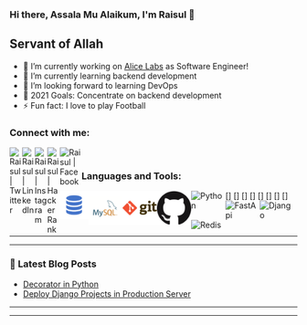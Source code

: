 ### Hi there, Assala Mu Alaikum, I'm Raisul 👋

## Servant of Allah
- 🔭 I’m currently working on  [Alice Labs][website] as  Software Engineer!
- 🌱 I’m currently learning backend development 
- 👯 I’m looking forward to learning DevOps 
- 🥅 2021 Goals: Concentrate on backend development
- ⚡ Fun fact: I love to  play Football

### Connect with me:

[<img align="left" alt="Raisul | Twitter" width="22px" src="https://cdn.jsdelivr.net/npm/simple-icons@v3/icons/twitter.svg" />][twitter]
[<img align="left" alt="Raisul | LinkedIn" width="22px" src="https://cdn.jsdelivr.net/npm/simple-icons@v3/icons/linkedin.svg" />][linkedin]
[<img align="left" alt="Raisul | Instagram" width="22px" src="https://cdn.jsdelivr.net/npm/simple-icons@v3/icons/instagram.svg" />][instagram]
[<img align="left" alt="Raisul | Hacker Rank" width="22px" src="https://upload.wikimedia.org/wikipedia/commons/4/40/HackerRank_Icon-1000px.png" />][HackerRank]
[<img align="left" alt="Raisul | Facebook" width="38px" src="https://cdn4.iconfinder.com/data/icons/social-icon-4/842/facebook-512.png" />][Facebook]

<br />

### Languages and Tools:

[<img align="left" alt="SQL" width="50px" src="https://raw.githubusercontent.com/github/explore/80688e429a7d4ef2fca1e82350fe8e3517d3494d/topics/sql/sql.png" />]
[<img align="left" alt="MySQL" width="60px" src="https://raw.githubusercontent.com/github/explore/80688e429a7d4ef2fca1e82350fe8e3517d3494d/topics/mysql/mysql.png"/>]
[<img align="left" alt="Git" width="60px" src="https://raw.githubusercontent.com/github/explore/80688e429a7d4ef2fca1e82350fe8e3517d3494d/topics/git/git.png" />]
[<img align="left" alt="GitHub" width="60px" src="https://raw.githubusercontent.com/github/explore/78df643247d429f6cc873026c0622819ad797942/topics/github/github.png" />]
[<img align="left" alt="Python" width="60px" src="https://www.pngitem.com/pimgs/m/159-1595877_python-logo-png-python-logo-transparent-png.png" />]
[<img align="left" alt="FastApi" width="60px" src="https://repository-images.githubusercontent.com/260928305/92388600-8d1c-11ea-9993-a726466b5099" />]
[<img align="left" alt="Django" width="60px" src="https://banner2.cleanpng.com/20180711/rtc/kisspng-django-web-development-web-framework-python-softwa-django-5b45d913f29027.4888902515313042119936.jpg" />]
[<img align="left" alt="Redis" width="60px" src="https://i0.wp.com/www.techrunnr.com/wp-content/uploads/2018/08/redisss.png?fit=308%2C260&ssl=1" />]

<br />
<br />

---


---

### 📕 Latest Blog Posts
<!-- BLOG-POST-LIST:START -->
- [Decorator in Python](https://medium.com/@raisulislam541/decorator-function-fcba9e62d4c4)
- [Deploy Django Projects in Production Server](https://medium.com/@raisulislam541/deploy-django-project-on-ubuntu-16-04-production-server-step-by-step-fc9e0a837290)



<!-- BLOG-POST-LIST:END -->

---



---


[website]: https://www.getalice.ai/
[twitter]: https://twitter.com/Rai_su_l
[instagram]: https://www.instagram.com/_raisul_
[linkedin]: https://www.linkedin.com/in/raisul-islam-336254165
[HackerRank]: https://www.hackerrank.com/_Mohammad_
[Medium]: https://medium.com/@raisulislam541
[Facebook]: https://www.facebook.com/raisul.sajal
